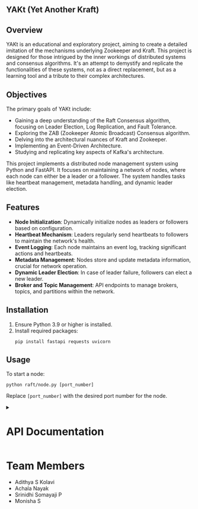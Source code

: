 ## YAKt (Yet Another Kraft)

## Overview

YAKt is an educational and exploratory project, aiming to create a detailed imitation of the mechanisms underlying Zookeeper and Kraft. This project is designed for those intrigued by the inner workings of distributed systems and consensus algorithms. It's an attempt to demystify and replicate the functionalities of these systems, not as a direct replacement, but as a learning tool and a tribute to their complex architectures.

## Objectives

The primary goals of YAKt include:

- Gaining a deep understanding of the Raft Consensus algorithm, focusing on Leader Election, Log Replication, and Fault Tolerance.
- Exploring the ZAB (Zookeeper Atomic Broadcast) Consensus algorithm.
- Delving into the architectural nuances of Kraft and Zookeeper.
- Implementing an Event-Driven Architecture.
- Studying and replicating key aspects of Kafka's architecture.

This project implements a distributed node management system using Python and FastAPI. It focuses on maintaining a network of nodes, where each node can either be a leader or a follower. The system handles tasks like heartbeat management, metadata handling, and dynamic leader election.

## Features

- **Node Initialization**: Dynamically initialize nodes as leaders or followers based on configuration.
- **Heartbeat Mechanism**: Leaders regularly send heartbeats to followers to maintain the network's health.
- **Event Logging**: Each node maintains an event log, tracking significant actions and heartbeats.
- **Metadata Management**: Nodes store and update metadata information, crucial for network operation.
- **Dynamic Leader Election**: In case of leader failure, followers can elect a new leader.
- **Broker and Topic Management**: API endpoints to manage brokers, topics, and partitions within the network.

## Installation

1. Ensure Python 3.9 or higher is installed.
2. Install required packages:
   ```
   pip install fastapi requests uvicorn
   ```

## Usage

To start a node:

```
python raft/node.py [port_number]
```

Replace `[port_number]` with the desired port number for the node.

<details>
<summary><h1>API Documentation</h1></summary>

# CRD API

## Create

#### Endpoint: `/register_broker/`

- **Method**: POST
- **Description**: Creates a new record under RegisterBrokerRecords.
- **Request Body**:

```
{
	"brokerId": 5,
	"brokerHost": "127.0.0.1",
	"brokerPort": 8005,
	"securityProtocol": "",
	"rackId": "",
}
```

- **Response**: Returns `internal_uuid` of the created record.

#### Endpoint: `/register_topic/`

- **Method**: POST
- **Description**: Creates a new record under TopicRecord.
- **Request Body**:

```
{
	"name": "Topic Name -1"
}
```

- **Response**: Returns `topicuuid` of the created record.

#### Endpoint: `/register_partition/`

- **Method**: POST
- **Description**: Creates a new record under PartitionRecord.
- **Request Body**:

```
{
		"partitionId": 0,
		"topicUUID": "",
		"replicas": [],
		"ISR": [],
		"removingReplicas": [],
		"addingReplicas": [],
		"leader": "",
		"partitionEpoch": 0
	}
```

- **Response**: Returns `topicuuid` of the created record.

## Read

#### **Endpoint**: `/get_broker/`

- **Method**: GET
- **Description**: Retrieves single or multiple records of brokers.
- **Query Parameters**: `broker_id` (\*Optional).
- **Response**: JSON array of records / Single requested record.

#### **Endpoint**: `/get_topic/`

- **Method**: GET
- **Description**: Retrieves single or multiple records of topics.
- **Query Parameters**: `topic_name` (\*Optional).
- **Response**: JSON array of records / Single requested record.

#### **Endpoint**: `/get_partition/`

- **Method**: GET
- **Description**: Retrieves single or multiple records of partitions.
- **Query Parameters**: `partition_id` (\*Optional).
- **Response**: JSON array of records / Single requested record.

#### **Endpoint**: `/get_producer/`

- **Method**: GET (to retrieve all records) / POST (to retrieve selected record)
- **Description**: Retrieves single or multiple records of producers.
- **Request Body**: `{partitionId: 0, brokerId: "uuid"}` (\*Optional).
- **Response**: JSON array of records / Single requested record.

## Delete

#### **Endpoint**: `/delete_broker/{broker_id}`

- **Method**: DELETE
- **Description**: Deletes a specific record by its unique ID.
- **Path Parameter**: `id` - Unique ID of the entity to delete.
- **Response**: Deleted Record.

#### **Endpoint**: `/delete_topic/{topicName}`

- **Method**: DELETE
- **Description**: Deletes a specific record by its unique ID.
- **Path Parameter**: `id` - Unique ID of the entity to delete.
- **Response**: Deleted Record.

#### **Endpoint**: `/delete_partition/{partition_id}`

- **Method**: DELETE
- **Description**: Deletes a specific record by its unique ID.
- **Path Parameter**: `id` - Unique ID of the entity to delete.
- **Response**: Deleted Record.

## Broker Management API

### RegisterBroker

#### Endpoint: `/register_broker/`

- **Method**: POST
- **Description**: Creates a new record under RegisterBrokerRecords.
- **Request Body**:

```
{
	"brokerId": 5,
	"brokerHost": "127.0.0.1",
	"brokerPort": 8005,
	"securityProtocol": "",
	"rackId": "",
}
```

- **Response**: Returns `internal_uuid` of the created record.

### RegisterBrokerChange

#### Endpoint: `/register_broker_change/`

- **Method**: POST
- **Description**: Changes specified record in `RegisterBrokerRecord`.
- **Request Body**:

```
{
    "brokerId": 5,
    "brokerHost": "127.0.0.1",
    "brokerPort": "8005",
    "securityProtocol": "",
    "brokerStatus":"INIT"
}
```

- **Response**: Acknowledgement of change.

### MetadataFetch

#### To be implemented

## Client Management API

### RegisterProducer

- **Endpoint**: `/register_producer/`
- **Method**: POST
- **Description**: Registers a new producer in the system.
- **Request Body**:

```
{
    "brokerId":"5",
    "producerId":0,
    "brokerEpoch":0
}
```

- **Response**: Acknowledgment of registration.

### MetadataFetch

- **Endpoint**: `/metadata_fetch_client/`
- **Method**: GET
- **Description**: Fetches topics, partition, and broker information records for clients.
- **Response**: Requested metadata information.

</details>

# Team Members

- Adithya S Kolavi
- Achala Nayak
- Srinidhi Somayaji P
- Monisha S
